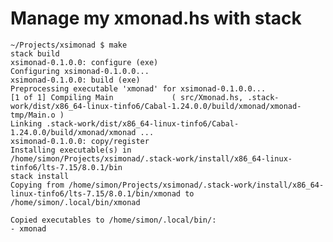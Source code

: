 
# Manage my xmonad.hs with stack

    ~/Projects/xsimonad $ make
    stack build
    xsimonad-0.1.0.0: configure (exe)
    Configuring xsimonad-0.1.0.0...
    xsimonad-0.1.0.0: build (exe)
    Preprocessing executable 'xmonad' for xsimonad-0.1.0.0...
    [1 of 1] Compiling Main             ( src/Xmonad.hs, .stack-work/dist/x86_64-linux-tinfo6/Cabal-1.24.0.0/build/xmonad/xmonad-tmp/Main.o )
    Linking .stack-work/dist/x86_64-linux-tinfo6/Cabal-1.24.0.0/build/xmonad/xmonad ...
    xsimonad-0.1.0.0: copy/register
    Installing executable(s) in
    /home/simon/Projects/xsimonad/.stack-work/install/x86_64-linux-tinfo6/lts-7.15/8.0.1/bin
    stack install
    Copying from /home/simon/Projects/xsimonad/.stack-work/install/x86_64-linux-tinfo6/lts-7.15/8.0.1/bin/xmonad to /home/simon/.local/bin/xmonad

    Copied executables to /home/simon/.local/bin/:
    - xmonad
